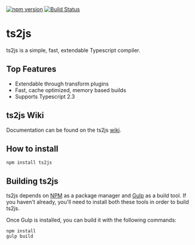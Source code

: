 ﻿[![npm version](https://badge.fury.io/js/ts2js.svg)](http://badge.fury.io/js/ts2js)
﻿[![Build Status](https://travis-ci.org/ToddThomson/Ts2Js.svg?branch=master)](https://travis-ci.org/ToddThomson/Ts2Js)
# ts2js
ts2js is a simple, fast, extendable Typescript compiler.

## Top Features
* Extendable through transform plugins
* Fast, cache optimized, memory based builds
* Supports Typescript 2.3

## ts2js Wiki

Documentation can be found on the ts2js [wiki](https://github.com/ToddThomson/Ts2Js/wiki).

## How to install

```
npm install ts2js
```
## Building ts2js

ts2js depends on [NPM](https://docs.npmjs.com/) as a package manager and 
[Gulp](https://github.com/gulpjs/gulp/blob/master/docs/getting-started.md) as a build tool. 
If you haven't already, you'll need to install both these tools in order to 
build ts2js.

Once Gulp is installed, you can build it with the following commands:

```
npm install
gulp build
```  